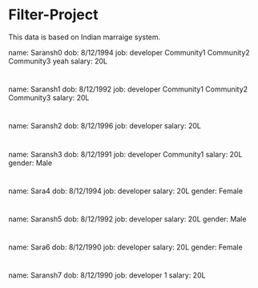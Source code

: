 # Filter-Project
This data is based on Indian marraige system.

name: Saransh0
dob: 8/12/1994
job: developer 
Community1 Community2 Community3 yeah
salary: 20L
#
name: Saransh1
dob: 8/12/1992
job: developer 
Community1 Community2 Community3
salary: 20L
#
name: Saransh2
dob: 8/12/1996
job: developer
salary: 20L
#
name: Saransh3
dob: 8/12/1991
job: developer Community1
salary: 20L
gender: Male
#
name: Sara4
dob: 8/12/1994
job: developer
salary: 20L
gender: Female
#
name: Saransh5
dob: 8/12/1992
job: developer 
salary: 20L
gender: Male
#
name: Sara6
dob: 8/12/1990
job: developer
salary: 20L
gender: Female
#
name: Saransh7
dob: 8/12/1990
job: developer 1
salary: 20L

